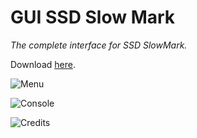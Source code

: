# GUI SSD Slow Mark 

*The complete interface for SSD SlowMark.*

Download [here](https://github.com/KaioHSG/win-ssd-slow-mark/releases?q=GUI+SSD+Slow+Mark).

![Menu](https://github.com/KaioHSG/win-ssd-slow-mark/assets/96930584/14cc6aec-aff3-43c7-9da5-63b47432cc05)

![Console](https://github.com/KaioHSG/win-ssd-slow-mark/assets/96930584/11b2b7b4-f310-4a5e-b005-bf77305cc64f)

![Credits](https://github.com/KaioHSG/win-ssd-slow-mark/assets/96930584/589df775-21d6-4728-b378-d964ad49f49e)

